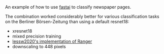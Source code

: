An example of how to use <a href="https://github.com/fastai/fastai">fastai</a> to classify newspaper pages.

The combination worked considerably better for various classification tasks on the Berliner Börsen-Zeitung
than using a default resnet18:

* xresnet18
* mixed precision training
* <a href="https://github.com/lessw2020/Ranger-Deep-Learning-Optimizer">lessw2020's implementation of Ranger</a> 
* downscaling to 448 pixels
